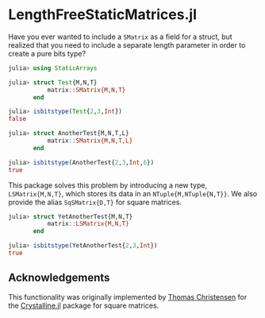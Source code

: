 # LengthFreeStaticMatrices.jl

Have you ever wanted to include a `SMatrix` as a field for a struct, but realized that you need to
include a separate length parameter in order to create a pure bits type?
```julia
julia> using StaticArrays

julia> struct Test{M,N,T}
           matrix::SMatrix{M,N,T}
       end

julia> isbitstype(Test{2,3,Int})
false

julia> struct AnotherTest{M,N,T,L}
           matrix::SMatrix{M,N,T,L}
       end

julia> isbitstype(AnotherTest{2,3,Int,6})
true
```
This package solves this problem by introducing a new type, `LSMatrix{M,N,T}`, which stores its data
in an `NTuple{M,NTuple{N,T}}`. We also provide the alias `SqSMatrix{D,T}` for square matrices.
```julia
julia> struct YetAnotherTest{M,N,T}
           matrix::LSMatrix{M,N,T}
       end

julia> isbitstype(YetAnotherTest{2,3,Int})
true
```

## Acknowledgements

This functionality was originally implemented by [Thomas Christensen](https://github.com/thchr/) for
the [Crystalline.jl](https://github.com/thchr/Crystalline.jl) package for square matrices.
